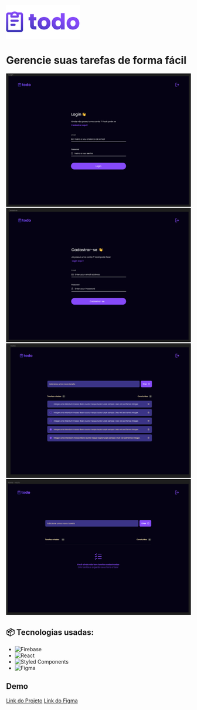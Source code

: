 <img src="src/assets/logo.svg" />

<h1>Gerencie suas tarefas de forma fácil</h1>

<img src="src/assets/examples/login.png" /> 
<img src="src/assets/examples/register.png" /> 
<img src="src/assets/examples/task.png" /> 
<img src="src/assets/examples/home - vazia.png" />

## 📦 Tecnologias usadas:

- ![Firebase](https://img.shields.io/badge/Firebase-039BE5?style=for-the-badge&logo=Firebase&logoColor=white)
- ![React](https://img.shields.io/badge/react-%2320232a.svg?style=for-the-badge&logo=react&logoColor=%2361DAFB)
- ![Styled Components](https://img.shields.io/badge/styled--components-DB7093?style=for-the-badge&logo=styled-components&logoColor=white)
- ![Figma](https://img.shields.io/badge/figma-%23F24E1E.svg?style=for-the-badge&logo=figma&logoColor=white)

## Demo

<a href="https://to-do-eta-three.vercel.app/" target="_blank">Link do Projeto</a>
<a href="https://www.figma.com/file/AM4tRXGtY3SFBvMpm2zgto/todo?type=design&node-id=0%3A1&mode=design&t=dU74D5Jwkcf0elts-1" target="_blank">Link do Figma</a>


